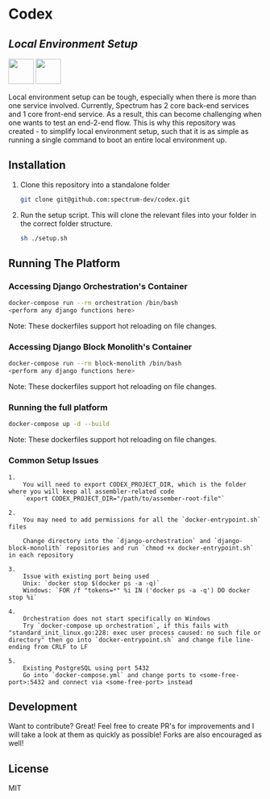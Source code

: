 # Codex
## _Local Environment Setup_

<img src='https://upload.wikimedia.org/wikipedia/commons/thumb/4/4b/Bash_Logo_Colored.svg/1200px-Bash_Logo_Colored.svg.png' width='50'> <img src='https://www.docker.com/sites/default/files/d8/2019-07/Moby-logo.png' width='50'>

Local environment setup can be tough, especially when there is more than one service involved. Currently, Spectrum has 2 core back-end services and 1 core front-end service. As a result, this can become challenging when one wants to test an end-2-end flow. This is why this repository was created - to simplify local environment setup, such that it is as simple as running a single command to boot an entire local environment up.

## Installation

1. 
    Clone this repository into a standalone folder
    
    ```sh
    git clone git@github.com:spectrum-dev/codex.git
    ```

2.  
    Run the setup script. This will clone the relevant files into your folder in the correct folder structure.

    ```sh
    sh ./setup.sh
    ```

## Running The Platform

### Accessing Django Orchestration's Container

```sh
docker-compose run --rm orchestration /bin/bash
<perform any django functions here>
```

Note: These dockerfiles support hot reloading on file changes.

### Accessing Django Block Monolith's Container

```sh
docker-compose run --rm block-monolith /bin/bash
<perform any django functions here>
```

Note: These dockerfiles support hot reloading on file changes.

### Running the full platform

```sh
docker-compose up -d --build
```

Note: These dockerfiles support hot reloading on file changes.

### Common Setup Issues
    1.
        You will need to export CODEX_PROJECT_DIR, which is the folder where you will keep all assembler-related code
        `export CODEX_PROJECT_DIR="/path/to/assember-root-file"`
    
    2.
        You may need to add permissions for all the `docker-entrypoint.sh` files
        
        Change directory into the `django-orchestration` and `django-block-monolith` repositories and run `chmod +x docker-entrypoint.sh` in each repository

    3. 
        Issue with existing port being used
        Unix: `docker stop $(docker ps -a -q)`
        Windows: `FOR /f "tokens=*" %i IN ('docker ps -a -q') DO docker stop %i`

    4.
        Orchestration does not start specifically on Windows
        Try `docker-compose up orchestration`, if this fails with "standard_init_linux.go:228: exec user process caused: no such file or directory" then go into `docker-entrypoint.sh` and change file line-ending from CRLF to LF
    
    5. 
        Existing PostgreSQL using port 5432
        Go into `docker-compose.yml` and change ports to <some-free-port>:5432 and connect via <some-free-port> instead


## Development

Want to contribute? Great! Feel free to create PR's for improvements and I will take a look at them as quickly as possible! Forks are also encouraged as well!

## License

MIT
